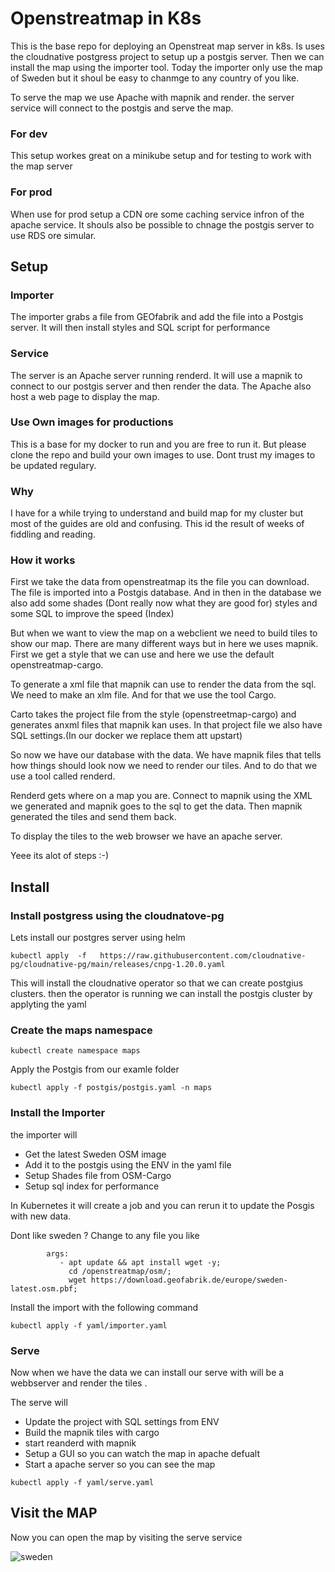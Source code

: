 # Openstreatmap in K8s

This is the base repo for deploying an Openstreat map server in k8s. Is uses the cloudnative postgress project to setup up a postgis server.
Then we can install the map using the importer tool.
Today the importer only use the map of Sweden but it shoul be easy to chanmge to any country of you like.

To serve the map we use Apache with mapnik and render. the server service will connect to the postgis and serve the map.


### For dev
This setup workes great on a minikube setup and for testing to work with the map server

### For prod
When use for prod setup a CDN ore some caching service infron of the apache service.
It shouls also be possible to chnage the postgis server to use RDS ore simular.

## Setup

### Importer
The importer grabs a file from GEOfabrik and add the file into a Postgis server.
It will then install styles and SQL script for performance

### Service
The server is an Apache server running renderd. It will use a mapnik to connect to our postgis server and then render the data.
The Apache also host a web page to display the map.


### Use Own images for productions
This is a base for my docker to run and you are free to run it. But please clone the repo and build your own images to use.
Dont trust my images to be updated regulary.


### Why
I have for a while trying to understand and build map for my cluster but most of the guides are old and confusing.
This id the result of weeks of fiddling and reading.


### How it works
First we take the data from openstreatmap its the file you can download. The file is imported into a Postgis database.
And in then in the  database we also add some shades (Dont really now what they are good for)  styles and some SQL to improve the speed (Index)

But when we want to view the map on a webclient we need to build tiles to show our map.
There are many different ways but in here we uses mapnik.
First we get a style that we can use and here we use the default openstreatmap-cargo.

To generate a xml file that mapnik can use to render the data from the sql. We need to make an xlm file.
And for that we use the tool Cargo.

Carto takes the project file from the style (openstreetmap-cargo) and generates anxml files that mapnik kan uses.
In that project file we also have SQL settings.(In our docker we replace them att upstart)

So now we have our database with the data. We have mapnik files that tells how things should look now we need to render our tiles.
And to do that we use a tool called renderd.

Renderd gets where on a map you are. Connect to mapnik using the XML we generated and mapnik goes to the sql to get the data.
Then mapnik generated the tiles and send them back.

To display the tiles to the web browser we have an apache server.

Yeee its alot of steps :-)



## Install


### Install postgress using the cloudnatove-pg

Lets install our postgres server using helm 

```
kubectl apply  -f   https://raw.githubusercontent.com/cloudnative-pg/cloudnative-pg/main/releases/cnpg-1.20.0.yaml
```
This will install the cloudnative operator so that we can create postgius clusters.
then the operator is running we can install the postgis cluster by applyting the yaml 


### Create the maps namespace

```
kubectl create namespace maps
```
Apply the Postgis from our examle folder

```
kubectl apply -f postgis/postgis.yaml -n maps 
```




### Install the Importer
the importer will

- Get the latest Sweden OSM image
- Add it to the postgis using the ENV in the yaml file
- Setup Shades file from OSM-Cargo
- Setup sql index for performance

In Kubernetes it will create a job and you can rerun it to update the Posgis with new data.


Dont like sweden ? Change to any file you like

```
        args: 
           - apt update && apt install wget -y;
             cd /openstreatmap/osm/;
             wget https://download.geofabrik.de/europe/sweden-latest.osm.pbf;
```

Install the import with the following command

```
kubectl apply -f yaml/importer.yaml
```

### Serve
Now when we have the data we can install our serve with will be a webbserver and render the tiles .

The serve will
- Update the project with SQL settings from ENV
- Build the mapnik tiles with cargo
- start reanderd with mapnik
- Setup a GUI so you can watch the map in apache defualt
- Start a apache server so you can see the map


```
kubectl apply -f yaml/serve.yaml
```


## Visit the MAP
Now you can open the map by visiting the serve service


![sweden](img/sweden.png "Sweden")
